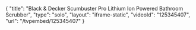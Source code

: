 {
    "title": "Black & Decker Scumbuster Pro Lithium Ion Powered Bathroom Scrubber",
    "type": "solo",
    "layout": "iframe-static",
    "videoId": "125345407",
    "url": "\/tvpembed\/125345407"
}